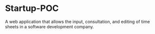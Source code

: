 # Startup-POC
A web application that allows the input, consultation, and editing of time sheets in a software development company.
